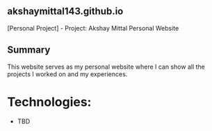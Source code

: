 ## akshaymittal143.github.io

[Personal Project] - Project: Akshay Mittal Personal Website

## Summary

This website serves as my personal website where I can show all the projects I worked on and my experiences.

# Technologies:

- TBD
